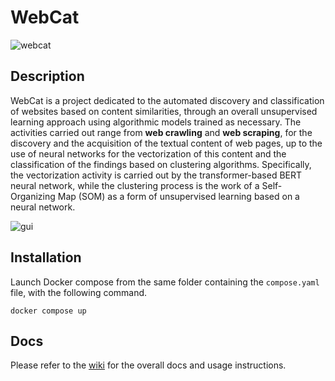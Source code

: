 # WebCat

![webcat](https://github.com/Samuele95/WebCat/assets/94041647/b1c0afb6-f5b7-4e12-b865-0cd1abcf662f)

## Description
WebCat is a project dedicated to the automated discovery and classification of websites based on content similarities, through an overall unsupervised learning approach using algorithmic models trained as necessary. The activities carried out range from **web crawling** and **web scraping**, for the discovery and the acquisition of the textual content of web pages, up to the use of neural networks for the vectorization of this content and the classification of the findings based on clustering algorithms. Specifically, the vectorization activity is carried out by the transformer-based BERT neural network, while the clustering process is the work of a Self-Organizing Map (SOM) as a form of unsupervised learning based on a neural network.

![gui](https://github.com/Samuele95/WebCat/assets/94041647/ce233b9e-d79f-485c-81ea-a7400c64adb8)

## Installation
Launch Docker compose from the same folder containing the ```compose.yaml``` file, with the following command.
```
docker compose up
```

## Docs
Please refer to the [wiki](https://github.com/Samuele95/WebCat/wiki) for the overall docs and usage instructions.

